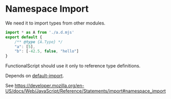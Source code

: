 # Namespace Import

We need it to import types from other modules.

```js
import * as A from './a.d.mjs'
export default {
    /** @type {A.Type} */
    "a": [5],
    "b": [-42.5, false, "hello"]
}
```

FunctionalScript should use it only to reference type definitions.

Depends on [default-import](./211-default-export.md).

See https://developer.mozilla.org/en-US/docs/Web/JavaScript/Reference/Statements/import#namespace_import
